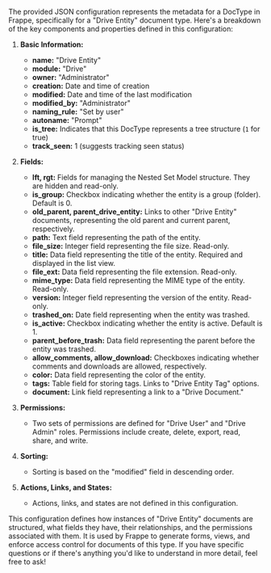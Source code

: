The provided JSON configuration represents the metadata for a DocType in Frappe, specifically for a "Drive Entity" document type. Here's a breakdown of the key components and properties defined in this configuration:

1. **Basic Information:**
   - **name:** "Drive Entity"
   - **module:** "Drive"
   - **owner:** "Administrator"
   - **creation:** Date and time of creation
   - **modified:** Date and time of the last modification
   - **modified_by:** "Administrator"
   - **naming_rule:** "Set by user"
   - **autoname:** "Prompt"
   - **is_tree:** Indicates that this DocType represents a tree structure (`1` for true)
   - **track_seen:** 1 (suggests tracking seen status)

2. **Fields:**
   - **lft, rgt:** Fields for managing the Nested Set Model structure. They are hidden and read-only.
   - **is_group:** Checkbox indicating whether the entity is a group (folder). Default is 0.
   - **old_parent, parent_drive_entity:** Links to other "Drive Entity" documents, representing the old parent and current parent, respectively.
   - **path:** Text field representing the path of the entity.
   - **file_size:** Integer field representing the file size. Read-only.
   - **title:** Data field representing the title of the entity. Required and displayed in the list view.
   - **file_ext:** Data field representing the file extension. Read-only.
   - **mime_type:** Data field representing the MIME type of the entity. Read-only.
   - **version:** Integer field representing the version of the entity. Read-only.
   - **trashed_on:** Date field representing when the entity was trashed.
   - **is_active:** Checkbox indicating whether the entity is active. Default is 1.
   - **parent_before_trash:** Data field representing the parent before the entity was trashed.
   - **allow_comments, allow_download:** Checkboxes indicating whether comments and downloads are allowed, respectively.
   - **color:** Data field representing the color of the entity.
   - **tags:** Table field for storing tags. Links to "Drive Entity Tag" options.
   - **document:** Link field representing a link to a "Drive Document."

3. **Permissions:**
   - Two sets of permissions are defined for "Drive User" and "Drive Admin" roles. Permissions include create, delete, export, read, share, and write.

4. **Sorting:**
   - Sorting is based on the "modified" field in descending order.

5. **Actions, Links, and States:**
   - Actions, links, and states are not defined in this configuration.

This configuration defines how instances of "Drive Entity" documents are structured, what fields they have, their relationships, and the permissions associated with them. It is used by Frappe to generate forms, views, and enforce access control for documents of this type. If you have specific questions or if there's anything you'd like to understand in more detail, feel free to ask!
